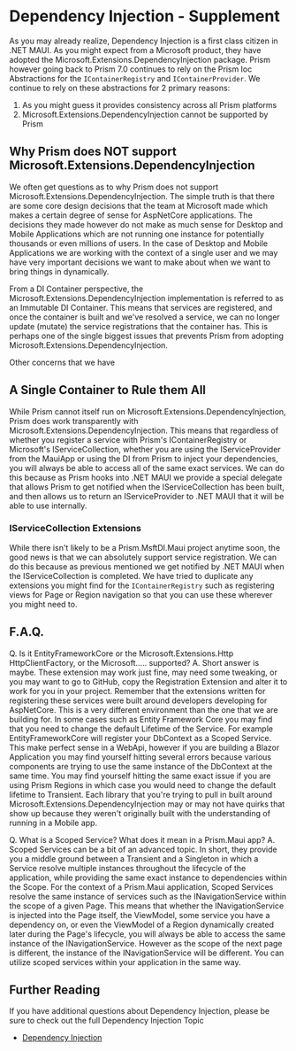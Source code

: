 # Dependency Injection - Supplement

As you may already realize, Dependency Injection is a first class citizen in .NET MAUI. As you might expect from a Microsoft product, they have adopted the Microsoft.Extensions.DependencyInjection package. Prism however going back to Prism 7.0 continues to rely on the Prism Ioc Abstractions for the `IContainerRegistry` and `IContainerProvider`. We continue to rely on these abstractions for 2 primary reasons:

1) As you might guess it provides consistency across all Prism platforms
2) Microsoft.Extensions.DependencyInjection cannot be supported by Prism

## Why Prism does NOT support Microsoft.Extensions.DependencyInjection

We often get questions as to why Prism does not support Microsoft.Extensions.DependencyInjection. The simple truth is that there are some core design decisions that the team at Microsoft made which makes a certain degree of sense for AspNetCore applications. The decisions they made however do not make as much sense for Desktop and Mobile Applications which are not running one instance for potentially thousands or even millions of users. In the case of Desktop and Mobile Applications we are working with the context of a single user and we may have very important decisions we want to make about when we want to bring things in dynamically. 

From a DI Container perspective, the Microsoft.Extensions.DependencyInjection implementation is referred to as an Immutable DI Container. This means that services are registered, and once the container is built and we've resolved a service, we can no longer update (mutate) the service registrations that the container has. This is perhaps one of the single biggest issues that prevents Prism from adopting Microsoft.Extensions.DependencyInjection.

Other concerns that we have

## A Single Container to Rule them All

While Prism cannot itself run on Microsoft.Extensions.DependencyInjection, Prism does work transparently with Microsoft.Extensions.DependencyInjection. This means that regardless of whether you register a service with Prism's IContainerRegistry or Microsoft's IServiceCollection, whether you are using the IServiceProvider from the MauiApp or using the DI from Prism to inject your dependencies, you will always be able to access all of the same exact services. We can do this because as Prism hooks into .NET MAUI we provide a special delegate that allows Prism to get notified when the IServiceCollection has been built, and then allows us to return an IServiceProvider to .NET MAUI that it will be able to use internally.

### IServiceCollection Extensions

While there isn't likely to be a Prism.MsftDI.Maui project anytime soon, the good news is that we can absolutely support service registration. We can do this because as previous mentioned we get notified by .NET MAUI when the IServiceCollection is completed. We have tried to duplicate any extensions you might find for the `IContainerRegistry` such as registering views for Page or Region navigation so that you can use these wherever you might need to.

## F.A.Q.

Q. Is it EntityFrameworkCore or the Microsoft.Extensions.Http HttpClientFactory, or the Microsoft..... supported?
A. Short answer is maybe. These extension may work just fine, may need some tweaking, or you may want to go to GitHub, copy the Registration Extension and alter it to work for you in your project. Remember that the extensions written for registering these services were built around developers developing for AspNetCore. This is a very different environment than the one that we are building for. In some cases such as Entity Framework Core you may find that you need to change the default Lifetime of the Service. For example EntityFrameworkCore will register your DbContext as a Scoped Service. This make perfect sense in a WebApi, however if you are building a Blazor Application you may find yourself hitting several errors because various components are trying to use the same instance of the DbContext at the same time. You may find yourself hitting the same exact issue if you are using Prism Regions in which case you would need to change the default lifetime to Transient. Each library that you're trying to pull in built around Microsoft.Extensions.DependencyInjection may or may not have quirks that show up because they weren't originally built with the understanding of running in a Mobile app.

Q. What is a Scoped Service? What does it mean in a Prism.Maui app?
A. Scoped Services can be a bit of an advanced topic. In short, they provide you a middle ground between a Transient and a Singleton in which a Service resolve multiple instances throughout the lifecycle of the application, while providing the same exact instance to dependencies within the Scope. For the context of a Prism.Maui application, Scoped Services resolve the same instance of services such as the INavigationService within the scope of a given Page. This means that whether the INavigationService is injected into the Page itself, the ViewModel, some service you have a dependency on, or even the ViewModel of a Region dynamically created later during the Page's lifecycle, you will always be able to access the same instance of the INavigationService. However as the scope of the next page is different, the instance of the INavigationService will be different. You can utilize scoped services within your application in the same way.

## Further Reading

If you have additional questions about Dependency Injection, please be sure to check out the full Dependency Injection Topic

- [Dependency Injection](../dependency-injection/index.md)